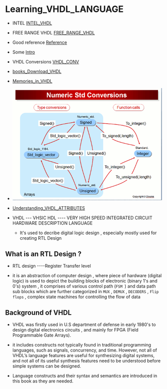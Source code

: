 # Learning_VHDL_LANGUAGE


   - INTEL
        [INTEL_VHDL](https://www.bing.com/videos/riverview/relatedvideo?&q=basic+of+vhdl+intel&&mid=0560627AA878FB5007350560627AA878FB500735&&FORM=VRDGAR)
 
   - FREE RANGE VHDL
      [FREE_RANGE_VHDL](https://faculty-web.msoe.edu/johnsontimoj/EE3921/files3921/Book_FreeRangeVHDL.pdf)
  
   - Good reference
   [Reference](https://ics.uci.edu/~jmoorkan/vhdlref/)
     
   - Some 
     [Intro](https://www.synthworks.com/papers/vhdl_math_tricks_mapld_2003.pdf)

   - VHDL Conversions
    [VHDL_CONV](https://nandland.com/common-vhdl-conversions/#Numeric-Integer-To-Std_Logic_Vector)

   - [books_Download_VHDL](https://zlib.pub/download/digital-systems-design-using-vhdl-3rd-edition-h5pgsr2n76c0?hash=244430aba10b176079749610cc2aa93b)

   - [Memories_in_VHDL](https://www.eng.auburn.edu/~nelson/courses/elec4200/Slides/VHDL%205%20Memory%20Models.pdf)
 
   - ![numeric_std_conversion](numeric_std_conversions.gif)

   - [Understanding_VHDL_ATTRIBUTES](http://xilinx.info/_hdl/2/_ref/acc-eda/language_overview/objects__data_types_and_operators/understanding_vhdl_attributes.htm#:~:text=%E2%80%98Succ%20%28value%29%20Example%3A%20V%3A%20state_type%20%3A%3D%20state_type%20%28Idle%29%3B,%28Read%29%3B%20--%20V%20has%20the%20value%20of%20Idle)

- VHDL ---    VHSIC HDL ---- VERY HIGH SPEED INTEGRATED CIRCUIT HARDWARE DESCRIPTION LANGUAGE

   - It's used to decribe digital logic design , especially mostly used for creating RTL Design 

   
## What is an RTL Design ?

-  RTL design ----Register Transfer level

-  it is an abstraction of computer design , where piece of hardware (digital logic) is used to 
   depict the building blocks of electronic (binary 1's and 0's) system , it comprises of various control path (`FSM `) and data path sub blocks 
   which are further categorized in `MUX` , `DEMUX`  , `DECODERS` , `Flip flops` ,
   complex state machines for controlling the flow of data 



## Background of VHDL 

- VHDL was firstly used in U.S department of defense in early 1980's to design digital electronics circuits ,
   and mainly for FPGA (Field Programmable Gate Arrays).

- it includes constructs not typically found in traditional
  programming languages, such as signals, concurrency, and time.
  However, not all of VHDL’s language features are useful for synthesizing digital
  systems, and not all of its useful synthesis features need to be understood before
  simple systems can be designed.

- Language constructs and their syntax and semantics
  are introduced in this book as they are needed.
